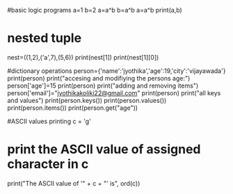 
#basic logic programs
a=1
b=2
a=a^b
b=a^b
a=a^b
print(a,b)


# nested tuple
nest=((1,2),('a',7),(5,6))
print(nest[1])
print(nest[1][0])

#dictionary operations
person={'name':'jyothika','age':19,'city':'vijayawada'}
print(person)
print("accesing and modifiying the persons age:")
person['age']=15
print(person)
print("adding and removing items")
person['email']="jyothikakoliki22@gmail.com"
print(person)
print("all keys and values")
print(person.keys())
print(person.values())
print(person.items())
print(person.get("age"))


#ASCII values printing
c = 'g'
# print the ASCII value of assigned character in c
print("The ASCII value of '" + c + "' is", ord(c))

